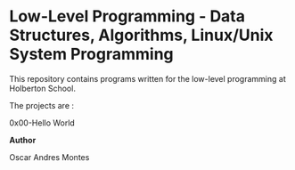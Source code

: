 # Low-Level Programming - Data Structures, Algorithms, Linux/Unix System Programming

This repository contains programs written for the low-level programming at Holberton School. 

The projects are :

0x00-Hello World

**Author**

Oscar Andres Montes

